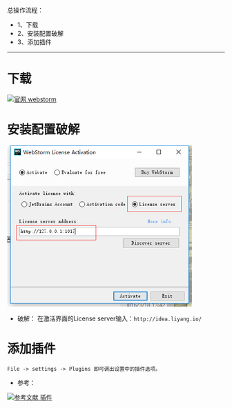 总操作流程：
- 1、下载
- 2、安装配置破解
- 3、添加插件

----------
# 下载
[![](https://img.shields.io/badge/官网-webstorm-red.svg "官网 webstorm")](https://www.jetbrains.com/webstorm/download/previous.html)


# 安装配置破解
![](image/1.png)

- 破解：
在激活界面的License server输入：`http://idea.liyang.io/`
# 添加插件
```
File -> settings -> Plugins 即可调出设置中的插件选项。
```
- 参考：

[![](https://img.shields.io/badge/参考文献-插件-yellow.svg "参考文献 插件")](https://www.zhihu.com/question/22437385)
